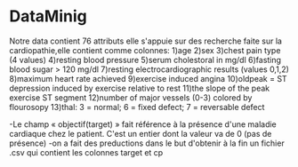 # DataMinig
Notre data contient 76 attributs elle s'appuie sur des recherche faite sur la cardiopathie,elle contient comme colonnes:
1)age
2)sex
3)chest pain type (4 values)
4)resting blood pressure
5)serum cholestoral in mg/dl
6)fasting blood sugar > 120 mg/dl
7)resting electrocardiographic results (values 0,1,2)
8)maximum heart rate achieved
9)exercise induced angina
10)oldpeak = ST depression induced by exercise relative to rest
11)the slope of the peak exercise ST segment
12)number of major vessels (0-3) colored by flourosopy
13)thal: 3 = normal; 6 = fixed defect; 7 = reversable defect







-Le champ « objectif(target) » fait référence à la présence d'une maladie cardiaque chez le patient. C'est un entier dont la valeur va de 0 (pas de présence)
-on a fait des preductions dans le but d'obtenir à la fin un fichier .csv qui contient les colonnes target et cp
